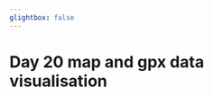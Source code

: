 ```yaml
---
glightbox: false
---
```


# Day 20 map and gpx data visualisation

<style> #map { width: auto; height: 400px; margin: 0;} </style>

<div id="map"></div>

<script> 
var mygpxurl = "/f3/en/assets/gpx/GPX20.gpx";
</script>

<script src="/f3/en/javascripts/mygpx.js"> </script>
